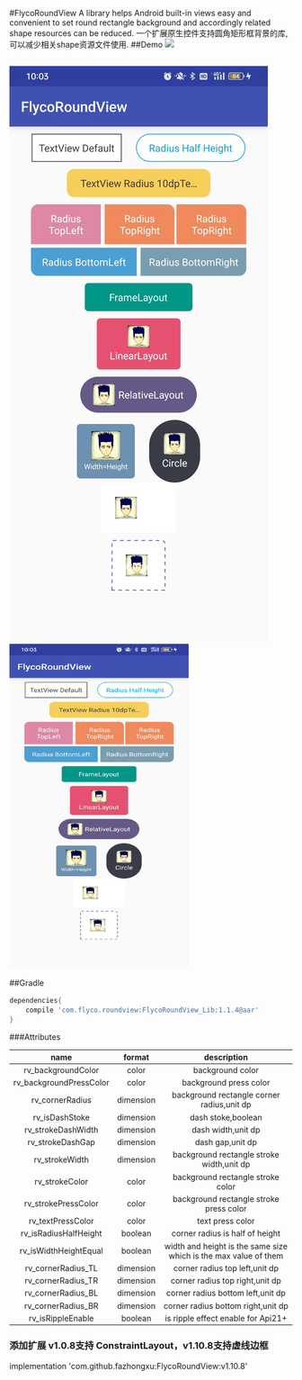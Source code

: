 #FlycoRoundView
A library helps Android built-in views easy and convenient to set round rectangle background and accordingly related shape resources can be reduced.
一个扩展原生控件支持圆角矩形框背景的库,可以减少相关shape资源文件使用.
##Demo
![](https://github.com/H07000223/FlycoRoundView/blob/master/preview.gif)

##
![](https://github.com/fazhongxu/FlycoRoundView/blob/master/preview1.jpg)
<img src="https://github.com/fazhongxu/FlycoRoundView/blob/master/preview1.jpg" width="319" height="577">

##Gradle

```groovy
dependencies{
    compile 'com.flyco.roundview:FlycoRoundView_Lib:1.1.4@aar'
}
```

###Attributes

|name|format|description|
|:---:|:---:|:---:|
| rv_backgroundColor | color | background color
| rv_backgroundPressColor | color | background press color
| rv_cornerRadius | dimension | background rectangle corner radius,unit dp
| rv_isDashStoke | dimension | dash stoke,boolean
| rv_strokeDashWidth | dimension | dash width,unit dp
| rv_strokeDashGap | dimension | dash gap,unit dp
| rv_strokeWidth | dimension | background rectangle stroke width,unit dp
| rv_strokeColor | color |background rectangle stroke color
| rv_strokePressColor | color |background rectangle stroke press color
| rv_textPressColor | color |text press color
| rv_isRadiusHalfHeight | boolean | corner radius is half of height
| rv_isWidthHeightEqual | boolean | width and height is the same size which is the max value of them
| rv_cornerRadius_TL | dimension | corner radius top left,unit dp
| rv_cornerRadius_TR | dimension | corner radius top right,unit dp
| rv_cornerRadius_BL | dimension | corner radius bottom left,unit dp
| rv_cornerRadius_BR | dimension | corner radius bottom right,unit dp
| rv_isRippleEnable | boolean | is ripple effect enable for Api21+

### 添加扩展  v1.0.8支持 ConstraintLayout，v1.10.8支持虚线边框

implementation 'com.github.fazhongxu:FlycoRoundView:v1.10.8'

